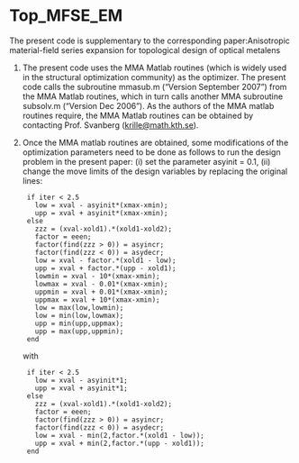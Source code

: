 # Top_MFSE_EM
The present code is supplementary to the corresponding paper:Anisotropic material-field series expansion for topological design  of optical metalens

1. The present code uses the MMA Matlab routines (which is widely used in the structural optimization community) as the optimizer. 
The present code calls the subroutine mmasub.m (“Version September 2007”) from the MMA Matlab routines, which in turn calls
another MMA subroutine subsolv.m (“Version Dec 2006”). 
As the authors of the MMA matlab routines require, the MMA Matlab routines can be obtained by contacting Prof. Svanberg (krille@math.kth.se). 

2. Once the MMA matlab routines are obtained, some modifications of the optimization parameters need to be done as follows to run the design problem in the present paper:
(i)  set the parameter asyinit = 0.1, 
(ii) change the move limits of the design variables by replacing the 
     original lines:

        if iter < 2.5 
          low = xval - asyinit*(xmax-xmin); 
          upp = xval + asyinit*(xmax-xmin); 
        else 
          zzz = (xval-xold1).*(xold1-xold2); 
          factor = eeen; 
          factor(find(zzz > 0)) = asyincr; 
          factor(find(zzz < 0)) = asydecr; 
          low = xval - factor.*(xold1 - low); 
          upp = xval + factor.*(upp - xold1); 
          lowmin = xval - 10*(xmax-xmin); 
          lowmax = xval - 0.01*(xmax-xmin); 
          uppmin = xval + 0.01*(xmax-xmin); 
          uppmax = xval + 10*(xmax-xmin); 
          low = max(low,lowmin); 
          low = min(low,lowmax); 
          upp = min(upp,uppmax); 
          upp = max(upp,uppmin); 
        end

     with

        if iter < 2.5 
          low = xval - asyinit*1; 
          upp = xval + asyinit*1; 
        else 
          zzz = (xval-xold1).*(xold1-xold2); 
          factor = eeen; 
          factor(find(zzz > 0)) = asyincr; 
          factor(find(zzz < 0)) = asydecr; 
          low = xval - min(2,factor.*(xold1 - low)); 
          upp = xval + min(2,factor.*(upp - xold1)); 
        end

